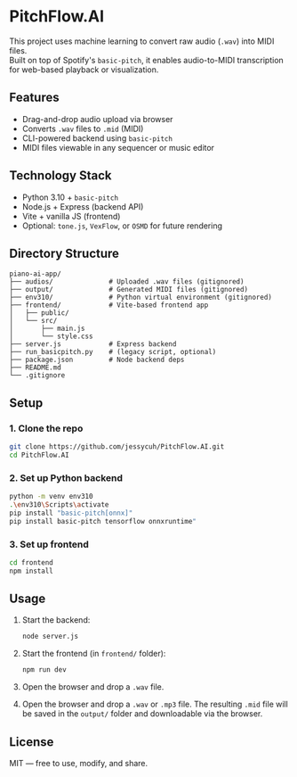# PitchFlow.AI

This project uses machine learning to convert raw audio (`.wav`) into MIDI files.  
Built on top of Spotify's `basic-pitch`, it enables audio-to-MIDI transcription for web-based playback or visualization.

## Features

- Drag-and-drop audio upload via browser
- Converts `.wav` files to `.mid` (MIDI)
- CLI-powered backend using `basic-pitch`
- MIDI files viewable in any sequencer or music editor

## Technology Stack

- Python 3.10 + `basic-pitch`
- Node.js + Express (backend API)
- Vite + vanilla JS (frontend)
- Optional: `tone.js`, `VexFlow`, or `OSMD` for future rendering

## Directory Structure

```
piano-ai-app/
├── audios/              # Uploaded .wav files (gitignored)
├── output/              # Generated MIDI files (gitignored)
├── env310/              # Python virtual environment (gitignored)
├── frontend/            # Vite-based frontend app
│   ├── public/
│   └── src/
│       ├── main.js
│       └── style.css
├── server.js            # Express backend
├── run_basicpitch.py    # (legacy script, optional)
├── package.json         # Node backend deps
├── README.md
└── .gitignore
```

## Setup

### 1. Clone the repo

```bash
git clone https://github.com/jessycuh/PitchFlow.AI.git
cd PitchFlow.AI
```

### 2. Set up Python backend

```bash
python -m venv env310
.\env310\Scripts\activate
pip install "basic-pitch[onnx]"
pip install basic-pitch tensorflow onnxruntime"
```

### 3. Set up frontend

```bash
cd frontend
npm install
```

## Usage

1. Start the backend:

   ```bash
   node server.js
   ```

2. Start the frontend (in `frontend/` folder):

   ```bash
   npm run dev
   ```

3. Open the browser and drop a `.wav` file.
3. Open the browser and drop a `.wav` or `.mp3` file.
   The resulting `.mid` file will be saved in the `output/` folder and downloadable via the browser.

## License

MIT — free to use, modify, and share.
